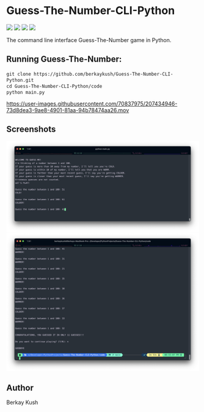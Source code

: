 # Guess-The-Number-CLI-Python
![](https://img.shields.io/badge/Programming_Language-Python-blue.svg)
![](https://img.shields.io/badge/Game-Guess_The_Number-yellow.svg)
![](https://img.shields.io/badge/Python_Version-3.10.5-brown.svg)
![](https://img.shields.io/badge/Status-Complete-green.svg)

The command line interface Guess-The-Number game in Python.

## Running Guess-The-Number:

```
git clone https://github.com/berkaykush/Guess-The-Number-CLI-Python.git
cd Guess-The-Number-CLI-Python/code
python main.py
```
https://user-images.githubusercontent.com/70837975/207434946-73d8dea3-9ae8-4901-81aa-94b78474aa26.mov

## Screenshots
<p>
<img src="/resources/screenshot_2.png">
<img src="/resources/screenshot_1.png">
</p>

## Author
Berkay Kush
